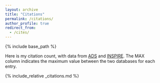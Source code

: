 ```yaml
---
layout: archive
title: "Citations"
permalink: /citations/
author_profile: true
redirect_from:
  - /cites/
---
```


{% include base_path %}

Here is my citation count, with data from [ADS](/myads/) and [INSPIRE](/myinspire). The MAX column indicates the maximum value between the two databases for each entry.


{% include_relative _citations.md %}
